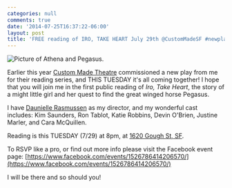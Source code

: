 ```yaml
---
categories: null
comments: true
date: '2014-07-25T16:37:22-06:00'
layout: post
title: 'FREE reading of IRO, TAKE HEART July 29th @CustomMadeSF #newplay'
---
```


![Picture of Athena and Pegasus.](https://fbcdn-sphotos-h-a.akamaihd.net/hphotos-ak-xpa1/t1.0-9/1551613_10152593231889402_1154502583722833221_n.jpg)

Earlier this year [Custom Made Theatre](custommade.org) commissioned a new play from me for their reading series, and THIS TUESDAY it's all coming together! I hope that you will join me in the first public reading of *Iro, Take Heart*, the story of a might little girl and her quest to find the great winged horse Pegasus. 

I have [Daunielle Rasmussen](http://theaterforthemasses.wordpress.com/about/) as my director, and my wonderful cast includes: Kim Saunders, Ron Tablot, Katie Robbins, Devin O'Brien, Justine Marler, and Cara McQuillen.

Reading is this TUESDAY (7/29) at 8pm, at [1620 Gough St, SF](https://www.google.com/maps/place/The+Gough+Street+Playhouse/@37.788465,-122.425195,17z/data=!3m1!4b1!4m2!3m1!1s0x0:0xa7475872d63891d1).

To RSVP like a pro, or find out more info please visit the Facebook event page: [https://www.facebook.com/events/1526786414206570/](https://www.facebook.com/events/1526786414206570/)

I will be there and so should you!